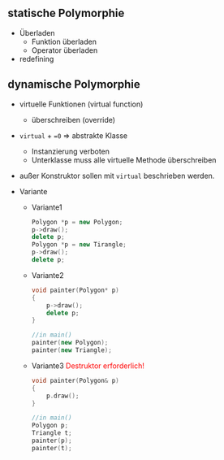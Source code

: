 ## statische Polymorphie
- Überladen
	- Funktion überladen
	- Operator überladen
- redefining

## dynamische Polymorphie
- virtuelle Funktionen (virtual function)
	- überschreiben (override)

- `virtual` + `=0` $\Rightarrow$ abstrakte Klasse
	- Instanzierung verboten
	- Unterklasse muss alle virtuelle Methode überschreiben

- außer Konstruktor sollen mit `virtual` beschrieben werden.

- Variante
	- Variante1
		```c++
		Polygon *p = new Polygon;
		p->draw();
		delete p;
		Polygon *p = new Tirangle;
		p->draw();
		delete p;
		```
	- Variante2
		```c++
		void painter(Polygon* p)
		{
			p->draw();
			delete p;
		}
		
		//in main()
		painter(new Polygon);
		painter(new Triangle);
		```
	- Variante3 <font color = "red">Destruktor erforderlich!</font> 
		```c++
		void painter(Polygon& p)
		{
			p.draw();
		}
		
		//in main()
		Polygon p;
		Triangle t;
		painter(p);
		painter(t);
		```